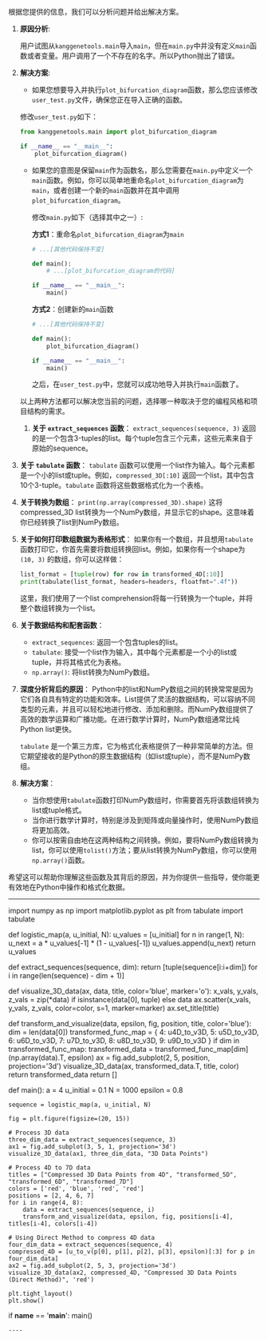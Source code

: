 根据您提供的信息，我们可以分析问题并给出解决方案。

1. **原因分析**:
   
   用户试图从`kanggenetools.main`导入`main`，但在`main.py`中并没有定义`main`函数或者变量。用户调用了一个不存在的名字。所以Python抛出了错误。

2. **解决方案**:
   
   - 如果您想要导入并执行`plot_bifurcation_diagram`函数，那么您应该修改`user_test.py`文件，确保您正在导入正确的函数。
   
   修改`user_test.py`如下：
     ```python
     from kanggenetools.main import plot_bifurcation_diagram

     if __name__ == "__main__":
         plot_bifurcation_diagram()
     ```

   - 如果您的意图是保留`main`作为函数名，那么您需要在`main.py`中定义一个`main`函数。例如，你可以简单地重命名`plot_bifurcation_diagram`为`main`，或者创建一个新的`main`函数并在其中调用`plot_bifurcation_diagram`。

     修改`main.py`如下（选择其中之一）:

     **方式1**：重命名`plot_bifurcation_diagram`为`main`
     ```python
     # ...[其他代码保持不变]

     def main():
         # ...[plot_bifurcation_diagram的代码]

     if __name__ == "__main__":
         main()
     ```

     **方式2**：创建新的`main`函数
     ```python
     # ...[其他代码保持不变]

     def main():
         plot_bifurcation_diagram()

     if __name__ == "__main__":
         main()
     ```

     之后，在`user_test.py`中，您就可以成功地导入并执行`main`函数了。

   以上两种方法都可以解决您当前的问题，选择哪一种取决于您的编程风格和项目结构的需求。



   1. **关于 `extract_sequences` 函数**：
    `extract_sequences(sequence, 3)` 返回的是一个包含3-tuples的list。每个tuple包含三个元素，这些元素来自于原始的sequence。

2. **关于 `tabulate` 函数**：
    `tabulate` 函数可以使用一个list作为输入。每个元素都是一个小的list或tuple。例如，`compressed_3D[:10]` 返回一个list，其中包含10个3-tuple。`tabulate` 函数将这些数据格式化为一个表格。

3. **关于转换为数组**：
    `print(np.array(compressed_3D).shape)` 这将compressed_3D list转换为一个NumPy数组，并显示它的shape。这意味着你已经转换了list到NumPy数组。

4. **关于如何打印数组数据为表格形式**：
    如果你有一个数组，并且想用`tabulate`函数打印它，你首先需要将数组转换回list。例如，如果你有一个shape为 `(10, 3)` 的数组，你可以这样做：
    ```python
    list_format = [tuple(row) for row in transformed_4D[:10]]
    print(tabulate(list_format, headers=headers, floatfmt=".4f"))
    ```
    这里，我们使用了一个list comprehension将每一行转换为一个tuple，并将整个数组转换为一个list。

5. **关于数据结构和配套函数**：
    - `extract_sequences`: 返回一个包含tuples的list。
    - `tabulate`: 接受一个list作为输入，其中每个元素都是一个小的list或tuple，并将其格式化为表格。
    - `np.array()`: 将list转换为NumPy数组。
  
6. **深度分析背后的原因**：
    Python中的list和NumPy数组之间的转换常常是因为它们各自具有特定的功能和效率。List提供了灵活的数据结构，可以容纳不同类型的元素，并且可以轻松地进行修改、添加和删除。而NumPy数组提供了高效的数学运算和广播功能。在进行数学计算时，NumPy数组通常比纯Python list更快。
  
    `tabulate` 是一个第三方库，它为格式化表格提供了一种非常简单的方法。但它期望接收的是Python的原生数据结构（如list或tuple），而不是NumPy数组。

7. **解决方案**：
   - 当你想使用`tabulate`函数打印NumPy数组时，你需要首先将该数组转换为list或tuple格式。
   - 当你进行数学计算时，特别是涉及到矩阵或向量操作时，使用NumPy数组将更加高效。
   - 你可以按需自由地在这两种结构之间转换。例如，要将NumPy数组转换为list，你可以使用`tolist()`方法；要从list转换为NumPy数组，你可以使用`np.array()`函数。

希望这可以帮助你理解这些函数及其背后的原因，并为你提供一些指导，使你能更有效地在Python中操作和格式化数据。

-----


import numpy as np
import matplotlib.pyplot as plt
from tabulate import tabulate

def logistic_map(a, u_initial, N):
    u_values = [u_initial]
    for n in range(1, N):
        u_next = a * u_values[-1] * (1 - u_values[-1])
        u_values.append(u_next)
    return u_values

def extract_sequences(sequence, dim):
    return [tuple(sequence[i:i+dim]) for i in range(len(sequence) - dim + 1)]

def visualize_3D_data(ax, data, title, color='blue', marker='o'):
    x_vals, y_vals, z_vals = zip(*data) if isinstance(data[0], tuple) else data
    ax.scatter(x_vals, y_vals, z_vals, color=color, s=1, marker=marker)
    ax.set_title(title)

def transform_and_visualize(data, epsilon, fig, position, title, color='blue'):
    dim = len(data[0])
    transformed_func_map = {
        4: u4D_to_v3D,
        5: u5D_to_v3D,
        6: u6D_to_v3D,
        7: u7D_to_v3D,
        8: u8D_to_v3D,
        9: u9D_to_v3D
    }
    if dim in transformed_func_map:
        transformed_data = transformed_func_map[dim](np.array(data).T, epsilon)
        ax = fig.add_subplot(2, 5, position, projection='3d')
        visualize_3D_data(ax, transformed_data.T, title, color)
        return transformed_data
    return []

def main():
    a = 4
    u_initial = 0.1
    N = 1000
    epsilon = 0.8

    sequence = logistic_map(a, u_initial, N)

    fig = plt.figure(figsize=(20, 15))

    # Process 3D data
    three_dim_data = extract_sequences(sequence, 3)
    ax1 = fig.add_subplot(3, 5, 1, projection='3d')
    visualize_3D_data(ax1, three_dim_data, "3D Data Points")

    # Process 4D to 7D data
    titles = ["Compressed 3D Data Points from 4D", "transformed_5D", "transformed_6D", "transformed_7D"]
    colors = ['red', 'blue', 'red', 'red']
    positions = [2, 4, 6, 7]
    for i in range(4, 8):
        data = extract_sequences(sequence, i)
        transform_and_visualize(data, epsilon, fig, positions[i-4], titles[i-4], colors[i-4])
    
    # Using Direct Method to compress 4D data
    four_dim_data = extract_sequences(sequence, 4)
    compressed_4D = [u_to_v(p[0], p[1], p[2], p[3], epsilon)[:3] for p in four_dim_data]
    ax2 = fig.add_subplot(2, 5, 3, projection='3d')
    visualize_3D_data(ax2, compressed_4D, "Compressed 3D Data Points (Direct Method)", 'red')

    plt.tight_layout()
    plt.show()

if __name__ == '__main__':
    main()



    ----

    
